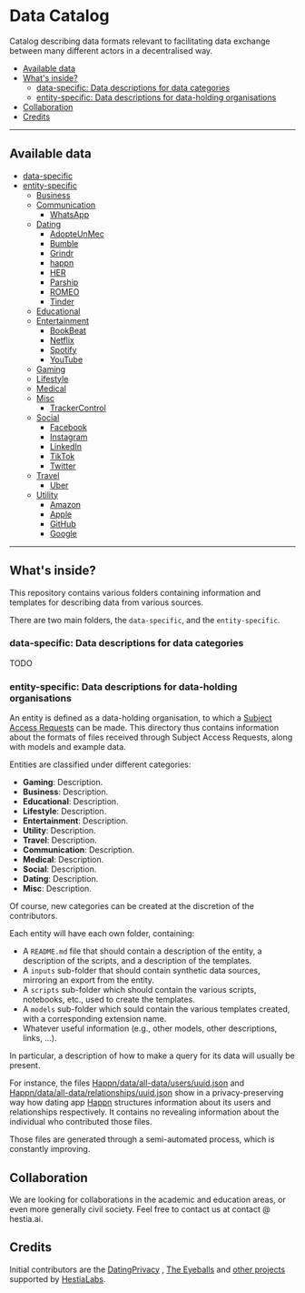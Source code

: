 # Data Catalog

Catalog describing data formats relevant to facilitating data exchange between many different actors in a decentralised way.

* [Available data](#available-data)
* [What's inside?](#what-s-inside-)
  * [data-specific: Data descriptions for data categories](#-data-specific---data-descriptions-for-data-categories)
  * [entity-specific: Data descriptions for data-holding organisations](#-entity-specific---data-descriptions-for-data-holding-organisations)
* [Collaboration](#collaboration)
* [Credits](#credits)

---

## Available data

 * [data-specific](./data-specific)
 * [entity-specific](./entity-specific)
     * [Business](./entity-specific/Business)
     * [Communication](./entity-specific/Communication)
       * [WhatsApp](./entity-specific/Communication/WhatsApp)
     * [Dating](./entity-specific/Dating)
       * [AdopteUnMec](./entity-specific/Dating/AdopteUnMec)
       * [Bumble](./entity-specific/Dating/Bumble)
       * [Grindr](./entity-specific/Dating/Grindr)
       * [happn](./entity-specific/Dating/happn)
       * [HER](./entity-specific/Dating/HER)
       * [Parship](./entity-specific/Dating/Parship)
       * [ROMEO](./entity-specific/Dating/ROMEO)
       * [Tinder](./entity-specific/Dating/Tinder)
     * [Educational](./entity-specific/Educational)
     * [Entertainment](./entity-specific/Entertainment)
       * [BookBeat](./entity-specific/Entertainment/BookBeat)
       * [Netflix](./entity-specific/Entertainment/Netflix)
       * [Spotify](./entity-specific/Entertainment/Spotify)
       * [YouTube](./entity-specific/Entertainment/YouTube)
     * [Gaming](./entity-specific/Gaming)
     * [Lifestyle](./entity-specific/Lifestyle)
     * [Medical](./entity-specific/Medical)
     * [Misc](./entity-specific/Misc)
       * [TrackerControl](./entity-specific/Misc/TrackerControl)
     * [Social](./entity-specific/Social)
       * [Facebook](./entity-specific/Social/Facebook)
       * [Instagram](./entity-specific/Social/Instagram)
       * [LinkedIn](./entity-specific/Social/LinkedIn)
       * [TikTok](./entity-specific/Social/TikTok)
       * [Twitter](./entity-specific/Social/Twitter)
     * [Travel](./entity-specific/Travel)
       * [Uber](./entity-specific/Travel/Uber)
     * [Utility](./entity-specific/Utility)
         * [Amazon](./entity-specific/Utility/Amazon)
         * [Apple](./entity-specific/Utility/Apple)
         * [GitHub](./entity-specific/Utility/GitHub)
         * [Google](./entity-specific/Utility/Google)

---

## What's inside?

This repository contains various folders containing information and templates for describing data from various sources.

There are two main folders, the `data-specific`, and the `entity-specific`.

### data-specific: Data descriptions for data categories

TODO

### entity-specific: Data descriptions for data-holding organisations

An entity is defined as a data-holding organisation, to which a [Subject Access Requests](https://wiki.personaldata.io/wiki/Subject_Access_Request) can be made. This directory thus contains information about the formats of files received through Subject Access Requests, along with models and example data.

Entities are classified under different categories:
* **Gaming**: Description.
* **Business**: Description.
* **Educational**: Description.
* **Lifestyle**: Description.
* **Entertainment**: Description.
* **Utility**: Description.
* **Travel**: Description.
* **Communication**: Description.
* **Medical**: Description.
* **Social**: Description.
* **Dating**: Description.
* **Misc**: Description.

Of course, new categories can be created at the discretion of the contributors.

Each entity will have each own folder, containing:
* A `README.md` file that should contain a description of the entity, a description of the scripts, and a description of the templates.
* A `inputs` sub-folder that should contain synthetic data sources, mirroring an export from the entity.
* A `scripts` sub-folder which should contain the various scripts, notebooks, etc., used to create the templates.
* A `models` sub-folder which sould contain the various templates created, with a corresponding extension name.
* Whatever useful information (e.g., other models, other descriptions, links, ...).

In particular, a description of how to make a query for its data will usually be present.

For instance, the files [Happn/data/all-data/users/uuid.json](https://github.com/hestiaAI/data-catalog/blob/main/SAR/Happn/data/all-data/users/uuid.json) and [Happn/data/all-data/relationships/uuid.json](https://github.com/hestiaAI/data-catalog/blob/main/SAR/Happn/data/all-data/relationships/uuid.json) show in a privacy-preserving way how dating app [Happn](https://www.happn.com/en/) structures information about its users and relationships respectively. It contains no revealing information about the individual who contributed those files.

Those files are generated through a semi-automated process, which is constantly improving. 

## Collaboration

We are looking for collaborations in the academic and education areas, or even more generally civil society. Feel free to contact us at contact @ hestia.ai.

## Credits

Initial contributors are the [DatingPrivacy](https://dating-privacy.hestialabs.org/en/) , [The Eyeballs](https://eyeballs.hestialabs.org/en/) and [other projects](https://hestialabs.org/en/projects/) supported by [HestiaLabs](https://hestialabs.org).
